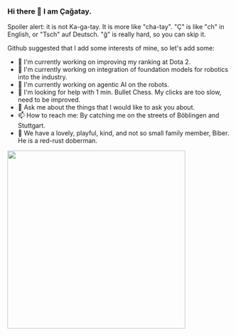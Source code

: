 ### Hi there 👋 I am Çağatay.

Spoiler alert: it is not Ka-ga-tay. It is more like "cha-tay". "Ç" is like "ch" in English, or "Tsch" auf Deutsch. "ğ" is really hard, so you can skip it.

Github suggested that I add some interests of mine, so let's add some:

- 🔭 I'm currently working on improving my ranking at Dota 2.
- 🌱 I'm currently working on integration of foundation models for robotics into the industry.
- 🤖 I'm currently working on agentic AI on the robots. 
- 🤔 I'm looking for help with 1 min. Bullet Chess. My clicks are too slow, need to be improved.
- 💬 Ask me about the things that I would like to ask you about.
- 📫 How to reach me: By catching me on the streets of Böblingen and Stuttgart.
- 🐶 We have a lovely, playful, kind, and not so small family member, Biber. He is a red-rust doberman.


<img src="https://github.com/user-attachments/assets/806b0f13-3a28-40d3-b597-cde2b8243865" width="400">

